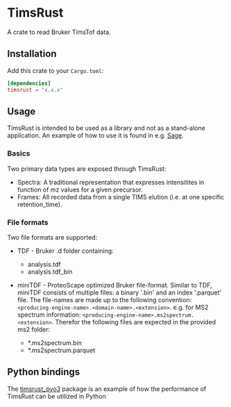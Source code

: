 # TimsRust

A crate to read Bruker TimsTof data.

## Installation

Add this crate to your `Cargo.toml`:

```toml
[dependencies]
timsrust = "x.x.x"
```

## Usage

TimsRust is intended to be used as a library and not as a stand-alone application. An example of how to use it is found in e.g. [Sage](https://github.com/lazear/sage).

### Basics

Two primary data types are exposed through TimsRust:
* Spectra: A traditional representation that expresses intensitites in function of mz values for a given precursor.
* Frames: All recorded data from a single TIMS elution (i.e. at one specific retention_time).

### File formats

Two file formats are supported:
* TDF - Bruker .d folder containing:
    * analysis.tdf
    * analysis.tdf_bin


* miniTDF - ProteoScape optimized Bruker file-format. Similar to TDF, miniTDF consists of multiple files: a binary '.bin'
 and an index '.parquet' file. The file-names are made up to the following convention: `<producing-engine-name>.<domain-name>.<extension>`.
 e.g. for MS2 spectrum information: `<producing-engine-name>.ms2spectrum.<extension>`. Therefor the following files are expected 
 in the provided ms2 folder:
    * *.ms2spectrum.bin
    * *.ms2spectrum.parquet


## Python bindings

The [timsrust_pyo3](https://github.com/jspaezp/timsrust_pyo3) package is an example of how the performance of TimsRust can be utilized in Python

